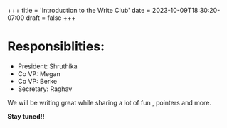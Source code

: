 +++
title = 'Introduction to the Write Club'
date = 2023-10-09T18:30:20-07:00
draft = false
+++

# Responsiblities:
*  President: Shruthika
* Co VP: Megan
* Co VP: Berke
* Secretary: Raghav

We will be   writing great while sharing a lot of fun , pointers and more. 

**Stay tuned!!**

